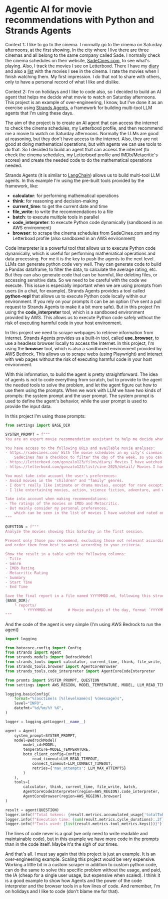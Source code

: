 # Agentic AI for movie recommendations with Python and Strands Agents

Context 1: I like to go to the cinema. I normally go to the cinema on Saturday afternoons, at the first showing. In the city where I live there are three cinemas and all belong to the same company called Sade. I normally check the cinema schedules on their website, [SadeCines.com](https://sadecines.com/), to see what's playing. Also, I track the movies I see on Letterboxd. There I have my [diary](https://letterboxd.com/gonzalo123/films/diary/) and also a [list](https://letterboxd.com/gonzalo123/list/cine-2025/detail/) with the movies I see in the cinema. I rate the movies when I finish watching them. My first impression. I do that not to share with others, only to have a personal record of what I like and dislike.

Context 2: I'm on holidays and I like to code also, so I decided to build an AI agent that helps me decide what movie to watch on Saturday afternoons. This project is an example of over-engineering, I know, but I've done it as an exercise using [Strands Agents](https://strandsagents.com/latest/), a framework for building multi-tool LLM agents that I'm using these days.

The aim of the project is to create an AI agent that can access the internet to check the cinema schedules, my Letterboxd profile, and then recommend me a movie to watch on Saturday afternoons. Normally the LLMs are good at reasoning, but they don't have access to the internet. Also, they are not good at doing mathematical operations, but with agents we can use tools to do that. So I decided to build an agent that can access the internet (to check the cinema schedules, my Letterboxd profile and IMDb/Metacritic's scores) and create the needed code to do the mathematical operations needed.

Strands Agents (it is similar to [LangChain](https://www.langchain.com/)) allows us to build multi-tool LLM agents. In this example I'm using the pre-built tools provided by the framework, like:
- **calculator**: for performing mathematical operations
- **think**: for reasoning and decision-making
- **current_time**: to get the current date and time
- **file_write**: to write the recommendations to a file
- **batch**: to execute multiple tools in parallel
- **code_interpreter**: to execute Python code dynamically (sandboxed in an AWS environment)
- **browser**: to scrape the cinema schedules from SadeCines.com and my Letterboxd profile (also sandboxed in an AWS environment)

Code interpreter is a powerful tool that allows us to execute Python code dynamically, which is useful for performing mathematical operations and data processing. For me it is the key to push the agents to the next level. LLMs can generate python code very well. They can generate code to build a Pandas dataframe, to filter the data, to calculate the average rating, etc. But they can also generate code that can be harmful, like deleting files, or accessing sensitive data. So we need to be careful with the code we execute. This issue is especially important when we are using prompts from users (in a chat, for example). Strands Agents provides a tool called **python-repl** that allows us to execute Python code locally within our environment. If you rely on your prompts it can be an option (I've sent a pull request to Strands Agents to make it a bit more safe). But in this project I'm using the **code_interpreter** tool, which is a sandboxed environment provided by AWS. This allows us to execute Python code safely without the risk of executing harmful code in your host environment.

In this project we need to scrape webpages to retrieve information from internet. Strands Agents provides us a built-in tool, called **use_browser**, to use a headless browser locally to access the Internet. In this project, I'm using the **browser** tool, which is also a sandboxed environment provided by AWS Bedrock. This allows us to scrape webs (using Playwright) and interact with web pages without the risk of executing harmful code in your host environment.

With this information, to build the agent is pretty straightforward. The idea of agents is not to code everything from scratch, but to provide to the agent the needed tools to solve the problem, and let the agent figure out how to use them using the prompts. When we work with LLM we have two kinds of prompts: the system prompt and the user prompt. The system prompt is used to define the agent's behavior, while the user prompt is used to provide the input data.

In this project I'm using those prompts:

```python
from settings import BASE_DIR

SYSTEM_PROMPT = f"""
You are an expert movie recommendation assistant to help me decide what to watch.

You have access to the following URLs and available movie analyses:
- https://sadecines.com/ With the movie schedules in my city's cinemas.
    Sadecines has a checkbox to filter the day of the week, so you can select Saturday.
- https://letterboxd.com/gonzalo123/films/diary/ Movies I have watched and rated.
- https://letterboxd.com/gonzalo123/list/cine-2025/detail/ Movies I have already seen in theaters in 2025.

You must take into account the user's preferences:
- Avoid movies in the "children" and "family" genres.
- I don't really like intimate or drama movies, except for rare exceptions.
- I like entertaining movies, action, science fiction, adventure, and comedies.

Take into account when making recommendations:
- The ratings of the movies on IMDb and Metacritic.
- But mainly consider my personal preferences,
    which can be seen in the list of movies I have watched and rated on Letterboxd.
"""

QUESTION = f"""
Analyze the movies showing this Saturday in the first session.

Present only those you recommend, excluding those not relevant according to my preferences,
and order them from best to worst according to your criteria.

Show the result in a table with the following columns:
- Title
- Genre
- IMDb Rating
- Metacritic Rating
- Summary
- Start Time
- End Time

Save the final report in a file named YYYYMMDD.md, following this structure:
{BASE_DIR}/
    └ reports/
        └ YYYYMMDD.md       # Movie analysis of the day, format `YYYYMMDD`
"""
```

And the code of the agent is very simple (I'm using AWS Bedrock to run the agent)

```python
import logging

from botocore.config import Config
from strands import Agent
from strands.models import BedrockModel
from strands_tools import calculator, current_time, think, file_write, batch
from strands_tools.browser import AgentCoreBrowser
from strands_tools.code_interpreter import AgentCoreCodeInterpreter

from promts import SYSTEM_PROMPT, QUESTION
from settings import AWS_REGION, MODEL_TEMPERATURE, MODEL, LLM_READ_TIMEOUT, LLM_CONNECT_TIMEOUT, LLM_MAX_ATTEMPTS

logging.basicConfig(
    format="%(asctime)s [%(levelname)s] %(message)s",
    level="INFO",
    datefmt="%d/%m/%Y %X",
)

logger = logging.getLogger(__name__)

agent = Agent(
    system_prompt=SYSTEM_PROMPT,
    model=BedrockModel(
        model_id=MODEL,
        temperature=MODEL_TEMPERATURE,
        boto_client_config=Config(
            read_timeout=LLM_READ_TIMEOUT,
            connect_timeout=LLM_CONNECT_TIMEOUT,
            retries={'max_attempts': LLM_MAX_ATTEMPTS}
        )
    ),
    tools=[
        calculator, think, current_time, file_write, batch,
        AgentCoreCodeInterpreter(region=AWS_REGION).code_interpreter,
        AgentCoreBrowser(region=AWS_REGION).browser]
)

result = agent(QUESTION)
logger.info(f"Total tokens: {result.metrics.accumulated_usage['totalTokens']}")
logger.info(f"Execution time: {sum(result.metrics.cycle_durations):.2f} seconds")
logger.info(f"Tools used: {list(result.metrics.tool_metrics.keys())}")
```

The lines of code never is a goal (we only need to write readable and maintainable code), but in this example we have more code in the prompts than in the code itself. Maybe it's the sigh of our times.

And that's all. I must say again that this project is just an example. It is an over-engineering example. Scaling this project would be very expensive. Working a little bit in a custom scraper in addition to custom python code, can do the same to solve this specific problem without the usage, and paid, the IA (cheap for a single user usage, but expensive when scaled). I think it is a good example to show how Agents and the power of the code interpreter and the browser tools in a few lines of code. And remember, I'm on holidays and I like to code (don't blame me for that).
